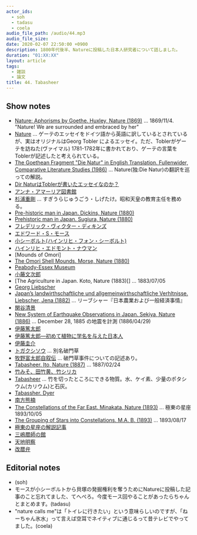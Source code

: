 ```yaml
---
actor_ids:
  - soh
  - tadasu
  - coela
audio_file_path: /audio/44.mp3
audio_file_size: 
date: 2020-02-07 22:50:00 +0900
description: 1800年代後半、Natureに投稿した日本人研究者について話しました。
duration: "01:XX:XX"
layout: article
tags: 
  - 雑談
  - 論文
title: 44. Tabasheer
---
```


## Show notes
- [Nature: Aphorisms by Goethe. Huxley, Nature (1869)](https://www.nature.com/articles/001009a0) ... 1869/11/4. "Nature! We are surrounded and embraced by her"
- [Nature](https://en.wikipedia.org/wiki/Nature_(Tobler_essay)) ... ゲーテのエッセイをドイツ語から英語に訳しているとされているが、実はオリジナルはGeorg Tobler によるエッセイ。ただ、Toblerがゲーテを訪ねた(ヴァイマル) 1781-1782年に書かれており、ゲーテの言葉をToblerが記述したと考えられている。
- [The Goethean Fragment "Die Natur" in English Translation. Fullenwider, Comparative Literature Studies (1986)](https://www.jstor.org/stable/40246622?seq=1) ... Nature(独:Die Natur)の翻訳を巡っての解説。
- [Dir NaturはToblerが書いたエッセイなのか？](http://blogs.nottingham.ac.uk/makingsciencepublic/2019/01/11/natures-first-article-huxley-on-goethe/
)
- [アンナ・アマーリア図書館](https://worldheritagesite.xyz/contents/anna-amalia/)
- [杉浦重剛](https://ja.wikipedia.org/wiki/%E6%9D%89%E6%B5%A6%E9%87%8D%E5%89%9B) ... すぎうらじゅうごう・しげたけ。昭和天皇の教育主任を務める。
- [Pre-historic man in Japan. Dickins, Nature (1880)](https://www.nature.com/articles/021350a0) 
- [Prehistoric man in Japan. Sugiura, Nature (1880)](https://www.nature.com/articles/021371a0)
- [フレデリック・ヴィクター・ディキンズ](https://ja.wikipedia.org/wiki/%E3%83%95%E3%83%AC%E3%83%87%E3%83%AA%E3%83%83%E3%82%AF%E3%83%BB%E3%83%B4%E3%82%A3%E3%82%AF%E3%82%BF%E3%83%BC%E3%83%BB%E3%83%87%E3%82%A3%E3%82%AD%E3%83%B3%E3%82%BA)
- [エドワード・S・モース](https://ja.wikipedia.org/wiki/%E3%82%A8%E3%83%89%E3%83%AF%E3%83%BC%E3%83%89%E3%83%BBS%E3%83%BB%E3%83%A2%E3%83%BC%E3%82%B9)
- [小シーボルト(ハインリヒ・フォン・シーボルト)](https://ja.wikipedia.org/wiki/%E3%83%8F%E3%82%A4%E3%83%B3%E3%83%AA%E3%83%92%E3%83%BB%E3%83%95%E3%82%A9%E3%83%B3%E3%83%BB%E3%82%B7%E3%83%BC%E3%83%9C%E3%83%AB%E3%83%88)
- [ハインリヒ・エドモント・ナウマン](https://ja.wikipedia.org/wiki/%E3%83%8F%E3%82%A4%E3%83%B3%E3%83%AA%E3%83%83%E3%83%92%E3%83%BB%E3%82%A8%E3%83%89%E3%83%A0%E3%83%B3%E3%83%88%E3%83%BB%E3%83%8A%E3%82%A6%E3%83%9E%E3%83%B3)
- [Mounds of Omori]
- [The Omori Shell Mounds. Morse, Nature (1880)](https://www.nature.com/articles/021561c0)
- [Peabody-Essex Museum]()
- [小藤文次郎]()
- [The Agriculture in Japan. Koto, Nature (1883)[] ... 1883/07/05
- [Georg Liebscher]()
- [Japan’s landwirthschaftliche und allgemeinwirthschaftliche Verhltnisse. Liebscher, Jena (1882)]() ... リーブシャー『日本農業および一般経済事情』 
- [関谷清景]()
- [New System of Earthquake Observations in Japan. Sekiya, Nature (1886)]() ... December 28, 1885 の地震を計測 (1886/04/29)
- [伊藤篤太郎](https://ja.wikipedia.org/wiki/%E4%BC%8A%E8%97%A4%E7%AF%A4%E5%A4%AA%E9%83%8E)
- [伊藤篤太郎―初めて植物に学名を与えた日本人](https://www.amazon.co.jp/%E4%BC%8A%E8%97%A4%E7%AF%A4%E5%A4%AA%E9%83%8E%E2%80%95%E5%88%9D%E3%82%81%E3%81%A6%E6%A4%8D%E7%89%A9%E3%81%AB%E5%AD%A6%E5%90%8D%E3%82%92%E4%B8%8E%E3%81%88%E3%81%9F%E6%97%A5%E6%9C%AC%E4%BA%BA-%E5%B2%A9%E6%B4%A5-%E9%83%BD%E5%B8%8C%E9%9B%84/dp/4896949641)
- [伊藤圭介](https://ja.wikipedia.org/wiki/%E4%BC%8A%E8%97%A4%E5%9C%AD%E4%BB%8B_(%E7%90%86%E5%AD%A6%E5%8D%9A%E5%A3%AB))
- [トガクシソウ](https://ja.wikipedia.org/wiki/%E3%83%88%E3%82%AC%E3%82%AF%E3%82%B7%E3%82%BD%E3%82%A6) ... 別名破門草
- [牧野富太郎自叙伝](https://www.aozora.gr.jp/cards/001266/files/55789_52788.html) ... 破門草事件についての記述あり。
- [Tabasheer. Ito, Nature (1887)](https://www-nature-com.ezp-prod1.hul.harvard.edu/articles/035396a0) ... 1887/02/24
- [竹みそ、田竹黄、竹シリカ](https://chinese.alibaba.com/product-detail/Tian-Zhu-Huang-Chinese-Herb-Medicine-60500594275.html)
- [Tabasheer](https://www-nature-com.ezp-prod1.hul.harvard.edu/articles/035396a0) ... 竹を切ったところにできる物質。水、ケイ素、少量のポタシウム(カリウム)と石灰。
- [Tabassher. Dyer]()
- [南方熊楠]()
- [The Constellations of the Far East. Minakata, Nature (1893)]() ... 極東の星座 1893/10/05
- [The Grouping of Stars into Constellations. M.A. B. (1893)]() ... 1893/08/17
- [極東の星座の解説記事]()
- [三嶋暦師の館]()
- [天地明察]()
- [改暦弁]()

## Editorial notes
- (soh)
- モースが小シーボルトから貝塚の発掘権利を奪うためにNatureに投稿した記事のこと忘れてました、てへぺろ。今度モース回やることがあったらちゃんとまとめます。(tadasu)
- "nature calls me"は「トイレに行きたい」という意味らしいのですが、「ねーちゃん氷水」って言えば空耳でネイティブに通じるって昔テレビでやってました。(coela)

